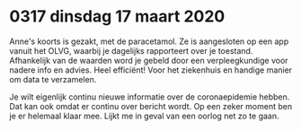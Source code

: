 # 0317 dinsdag 17 maart 2020

Anne's koorts is gezakt, met de paracetamol. Ze is aangesloten op een app vanuit het OLVG, waarbij je dagelijks rapporteert over je toestand. Afhankelijk van de waarden word je gebeld door een verpleegkundige voor nadere info en advies. Heel efficiënt! Voor het ziekenhuis en handige manier om data te verzamelen. 

Je wilt eigenlijk continu nieuwe informatie over de coronaepidemie hebben. Dat kan ook omdat er continu over bericht wordt. Op een zeker moment ben je er helemaal klaar mee. Lijkt me in geval van een oorlog net zo te gaan.